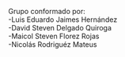 Grupo conformado por:  
-Luis Eduardo Jaimes Hernández  
-David Steven Delgado Quiroga  
-Maicol Steven Florez Rojas  
-Nicolás Rodriguéz Mateus  
